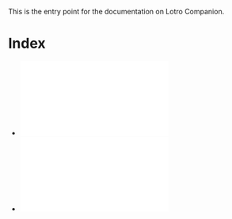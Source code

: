  This is the entry point for the documentation on Lotro Companion.
 
 # Index
 - ![History](history.md)
 - ![User manual](UserManual/index.md)
